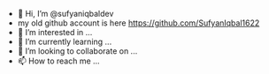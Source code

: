 - 👋 Hi, I’m @sufyaniqbaldev
- my old github account is here  https://github.com/SufyanIqbal1622
- 👀 I’m interested in ...
- 🌱 I’m currently learning ...
- 💞️ I’m looking to collaborate on ...
- 📫 How to reach me ...

<!---
sufyaniqbaldev/sufyaniqbaldev is a ✨ special ✨ repository because its `README.md` (this file) appears on your GitHub profile.
You can click the Preview link to take a look at your changes.
--->
